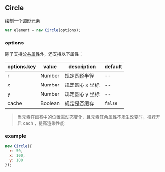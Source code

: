 ## Circle

绘制一个圆形元素

```js
var element = new Circle(options);
```

### options

除了支持[公共属性](../Element.md)外，还支持以下属性：

| options.key | value   | description     | default |
| ----------- | ------- | --------------- | ------- |
| r           | Number  | 规定圆形半径    | --      |
| x           | Number  | 规定圆心 x 坐标 | --      |
| y           | Number  | 规定圆心 y 坐标 | --      |
| cache       | Boolean | 规定是否缓存    | `false` |

> 当元素在画布中的位置需动态变化，且元素其余属性不发生改变时，推荐开启 cach ，提高渲染性能

### example

```js
new Circle({
  r: 50,
  x: 100,
  y: 100
});
```
